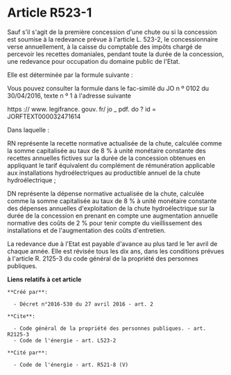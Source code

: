 # Article R523-1

Sauf s'il s'agit de la première concession d'une chute ou si la concession est soumise à la redevance prévue à l'article L.
523-2, le concessionnaire verse annuellement, à la caisse du comptable des impôts chargé de percevoir les recettes
domaniales, pendant toute la durée de la concession, une redevance pour occupation du domaine public de l'Etat. 

Elle est déterminée par la formule suivante : 

Vous pouvez consulter la formule dans le fac-similé du JO n º 0102 du 30/04/2016, texte n º 1 à l'adresse suivante 

https :// www. legifrance. gouv. fr/ jo _ pdf. do ? id = JORFTEXT000032471614 

Dans laquelle : 

RN représente la recette normative actualisée de la chute, calculée comme la somme capitalisée au taux de 8 % à unité
monétaire constante des recettes annuelles fictives sur la durée de la concession obtenues en appliquant le tarif équivalent
du complément de rémunération applicable aux installations hydroélectriques au productible annuel de la chute
hydroélectrique ; 

DN représente la dépense normative actualisée de la chute, calculée comme la somme capitalisée au taux de 8 % à unité
monétaire constante des dépenses annuelles d'exploitation de la chute hydroélectrique sur la durée de la concession en
prenant en compte une augmentation annuelle normative des coûts de 2 % pour tenir compte du vieillissement des installations
et de l'augmentation des coûts d'entretien. 

La redevance due à l'Etat est payable d'avance au plus tard le 1er avril de chaque année. Elle est révisée tous les dix ans,
dans les conditions prévues à l'article R. 2125-3 du code général de la propriété des personnes publiques.

**Liens relatifs à cet article**

	**Créé par**:

	  - Décret n°2016-530 du 27 avril 2016 - art. 2

	**Cite**:

	  - Code général de la propriété des personnes publiques. - art. R2125-3
	  - Code de l'énergie - art. L523-2

	**Cité par**:

	  - Code de l'énergie - art. R521-8 (V)
